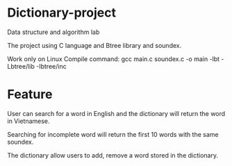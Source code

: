 # Dictionary-project
Data structure and algorithm lab

The project using C language and Btree library and soundex.

Work only on Linux
Compile command: gcc main.c soundex.c -o main -lbt -Lbtree/lib -Ibtree/inc

# Feature
User can search for a word in English and the dictionary will return the word in Vietnamese.

Searching for incomplete word will return the first 10 words with the same soundex.

The dictionary allow users to add, remove a word stored in the dictionary.


